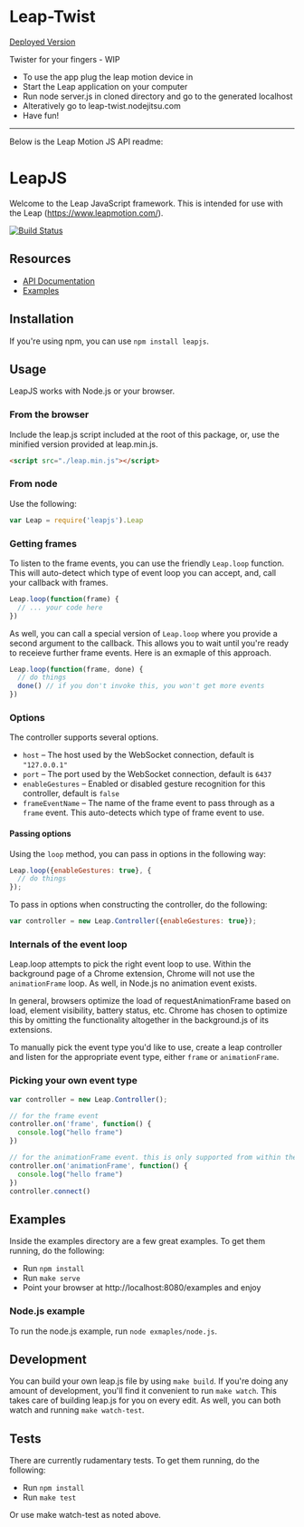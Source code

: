 # Leap-Twist

[Deployed Version](leap-twist.nodejitsu.com)

Twister for your fingers - WIP

- To use the app plug the leap motion device in
- Start the Leap application on your computer
- Run node server.js in cloned directory and go to the generated localhost
- Alteratively go to leap-twist.nodejitsu.com
- Have fun!

--------------------------------------------------------------------------------------
Below is the Leap Motion JS API readme:

# LeapJS

Welcome to the Leap JavaScript framework. This is intended for use with the Leap (https://www.leapmotion.com/).

[![Build Status](https://travis-ci.org/leapmotion/leapjs.png)](https://travis-ci.org/leapmotion/leapjs)

## Resources

* [API Documentation](http://leapmotion.github.io/leapjs/)
* [Examples](http://leapmotion.github.io/leapjs/examples/)

## Installation

If you're using npm, you can use `npm install leapjs`.

## Usage

LeapJS works with Node.js or your browser.

### From the browser

Include the leap.js script included at the root of this package, or, use the minified version provided at leap.min.js.

```html
<script src="./leap.min.js"></script>
```

### From node

Use the following:

```javascript
var Leap = require('leapjs').Leap
```

### Getting frames

To listen to the frame events, you can use the friendly `Leap.loop` function.
This will auto-detect which type of event loop you can accept, and, call your callback with frames.

```javascript
Leap.loop(function(frame) {
  // ... your code here
})
```

As well, you can call a special version of `Leap.loop` where you provide a second argument to the callback.
This allows you to wait until you're ready to receieve further frame events. Here is an exmaple of
this approach.

```javascript
Leap.loop(function(frame, done) {
  // do things
  done() // if you don't invoke this, you won't get more events
})
```

### Options

The controller supports several options.

* `host` – The host used by the WebSocket connection, default is `"127.0.0.1"`
* `port` – The port used by the WebSocket connection, default is `6437`
* `enableGestures` – Enabled or disabled gesture recognition for this controller, default is `false`
* `frameEventName` – The name of the frame event to pass through as a `frame` event. This auto-detects which type of frame event to use.

#### Passing options

Using the `loop` method, you can pass in options in the following way:

```javascript
Leap.loop({enableGestures: true}, {
  // do things
});
```

To pass in options when constructing the controller, do the following:

```javascript
var controller = new Leap.Controller({enableGestures: true});
```

### Internals of the event loop

Leap.loop attempts to pick the right event loop to use. Within the
background page of a Chrome extension, Chrome will not use the `animationFrame` loop. As well,
in Node.js no animation event exists.

In general, browsers optimize the load of requestAnimationFrame based on load, element visibility,
battery status, etc. Chrome has chosen to optimize this by omitting the functionality
altogether in the background.js of its extensions.

To manually pick the event type you'd like to use, create a leap controller and listen for the appropriate event
type, either `frame` or `animationFrame`.

### Picking your own event type

```javascript
var controller = new Leap.Controller();

// for the frame event
controller.on('frame', function() {
  console.log("hello frame")
})

// for the animationFrame event. this is only supported from within the browser
controller.on('animationFrame', function() {
  console.log("hello frame")
})
controller.connect()
```

## Examples

Inside the examples directory are a few great examples. To get them running, do the following:

* Run `npm install`
* Run `make serve`
* Point your browser at http://localhost:8080/examples and enjoy

### Node.js example

To run the node.js example, run `node exmaples/node.js`.

## Development

You can build your own leap.js file by using `make build`. If you're doing any amount of development, you'll find it
convenient to run `make watch`. This takes care of building leap.js for you on every edit. As well, you can both
watch and running `make watch-test`.

## Tests

There are currently rudamentary tests. To get them running, do the following:

* Run `npm install`
* Run `make test`

Or use make watch-test as noted above.

